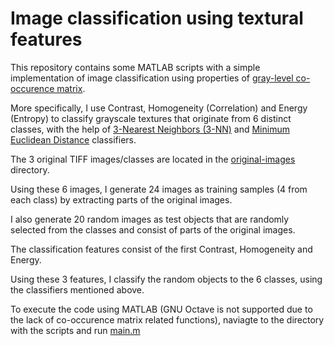 # Image classification using textural features
This repository contains some MATLAB scripts with a simple implementation of image classification using properties of [gray-level co-occurence matrix](https://en.wikipedia.org/wiki/Image_texture#Co-occurrence_Matrices).

More specifically, I use Contrast, Homogeneity (Correlation) and Energy (Entropy) to classify grayscale textures that originate from 6 distinct classes, with the help of [3-Nearest Neighbors (3-NN)](https://en.wikipedia.org/wiki/K-nearest_neighbors_algorithm) and [Minimum Euclidean Distance](http://sar.kangwon.ac.kr/etc/rs_note/rsnote/cp11/cp11-6.htm) classifiers.

The 3 original TIFF images/classes are located in the [original-images](/original-images) directory.

Using these 6 images, I generate 24 images as training samples (4 from each class) by extracting parts of the original images.

I also generate 20 random images as test objects that are randomly selected from the classes and consist of parts of the original images.

The classification features consist of the first Contrast, Homogeneity and Energy.

Using these 3 features, I classify the random objects to the 6 classes, using the classifiers mentioned above.

To execute the code using MATLAB (GNU Octave is not supported due to the lack of co-occurence matrix related functions), naviagte to the directory with the scripts and run [main.m](/main.m)
